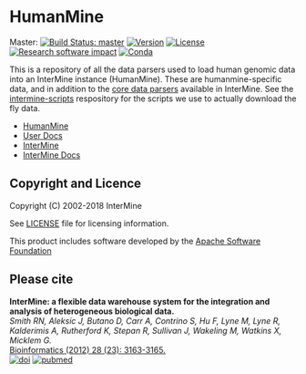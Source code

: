 HumanMine
============

Master: [![Build Status: master][travis-badge-master]][ci]
[![Version](http://img.shields.io/badge/version-2.0.0-blue.svg?style=flat)](https://github.com/intermine/intermine/releases)
[![License](http://img.shields.io/badge/license-LGPL_2.1-blue.svg?style=flat)](https://github.com/intermine/intermine/blob/master/LICENSE)
[![Research software impact](http://depsy.org/api/package/pypi/intermine/badge.svg)](http://depsy.org/package/python/intermine)
[![Conda](https://anaconda.org/intermine/intermine/badges/installer/conda.svg)](https://anaconda.org/bioconda/intermine)

This is a repository of all the data parsers used to load human genomic data into an InterMine instance (HumanMine). These are humanmine-specific data, and in addition to the [core data parsers](http://intermine.readthedocs.io/en/latest/database/data-sources/library/) available in InterMine. See the [intermine-scripts](http://github.com/intermine/intermine-scripts) respository for the scripts we use to actually download the fly data.

* [HumanMine](http://www.humanmine.org)
* [User Docs](http://flymine.readthedocs.io/en/latest/)
* [InterMine](http://www.intermine.org)
* [InterMine Docs](http://intermine.readthedocs.io/en/latest/)

Copyright and Licence
------------------------

Copyright (C) 2002-2018 InterMine

See [LICENSE](LICENSE) file for licensing information.

This product includes software developed by the
[Apache Software Foundation][apache]

Please cite
------------------------

**InterMine: a flexible data warehouse system for the integration and analysis of heterogeneous biological data.**<br/>
*Smith RN, Aleksic J, Butano D, Carr A, Contrino S, Hu F, Lyne M, Lyne R, Kalderimis A, Rutherford K, Stepan R, Sullivan J, Wakeling M, Watkins X, Micklem G.* <br/>
[Bioinformatics (2012) 28 (23): 3163-3165.](http://bioinformatics.oxfordjournals.org/content/28/23/3163.abstract) <br/>
[![doi](http://img.shields.io/badge/doi-10.1093%2Fbioinformatics%2Fbts577-blue.svg?style=flat)](http://bioinformatics.oxfordjournals.org/content/28/23/3163.abstract) 
[![pubmed](http://img.shields.io/badge/pubmed-23023984-blue.svg?style=flat)](http://www.ncbi.nlm.nih.gov/pubmed/23023984)


[travis-badge-master]: https://travis-ci.org/intermine/intermine.svg?branch=master
[ci]: https://travis-ci.org/intermine/flymine-bio-sources
[readthedocs]: http://intermine.readthedocs.org/en/latest
[tutorial]: http://intermine.readthedocs.org/en/latest/get-started/tutorial
[psql]: http://www.postgresql.org
[java]: http://openjdk.java.net
[apache]: http://www.apache.org
[tomcat]: http://tomcat.apache.org/download-70.cgi
